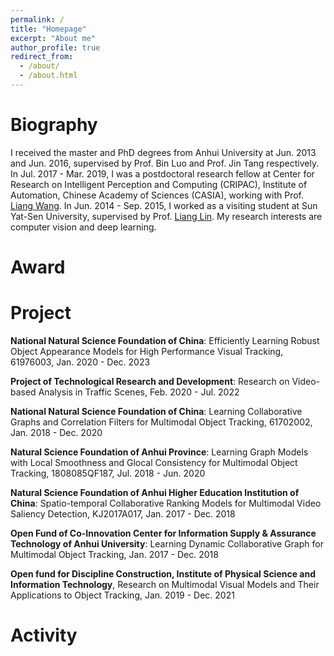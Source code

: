 ```yaml
---
permalink: /
title: "Homepage"
excerpt: "About me"
author_profile: true
redirect_from: 
  - /about/
  - /about.html
---
```


Biography
======
I received the master and PhD degrees from Anhui University at Jun. 2013 and Jun. 2016, supervised by Prof. Bin Luo and Prof. Jin Tang respectively. In Jul. 2017 - Mar. 2019, I was a postdoctoral research fellow at Center for Research on Intelligent Perception and Computing (CRIPAC), Institute of Automation, Chinese Academy of Sciences (CASIA), working with Prof. [Liang Wang](http://www.cbsr.ia.ac.cn/users/liangwang/). In Jun. 2014 - Sep. 2015, I worked as a visiting student at Sun Yat-Sen University, supervised by Prof. [Liang Lin](http://www.linliang.net/). My research interests are computer vision and deep learning.


Award
======


Project
======
**National Natural Science Foundation of China**: Efficiently Learning Robust Object Appearance Models for High Performance Visual Tracking, 61976003, Jan. 2020 - Dec. 2023

**Project of Technological Research and Development**: Research on Video-based Analysis in Traffic Scenes, Feb. 2020 - Jul. 2022

**National Natural Science Foundation of China**: Learning Collaborative Graphs and Correlation Filters for Multimodal Object Tracking, 61702002, Jan. 2018 - Dec. 2020

**Natural Science Foundation of Anhui Province**:  Learning Graph Models with Local Smoothness and Glocal Consistency for Multimodal Object Tracking, 1808085QF187, Jul. 2018 - Jun. 2020

**Natural Science Foundation of Anhui Higher Education Institution of China**: Spatio-temporal Collaborative Ranking Models for Multimodal Video Saliency Detection, KJ2017A017, Jan. 2017 - Dec. 2018

**Open Fund of Co-Innovation Center for Information Supply & Assurance Technology of Anhui University**: Learning Dynamic Collaborative Graph for Multimodal Object Tracking, Jan. 2017 - Dec. 2018

**Open fund for Discipline Construction, Institute of Physical Science and Information Technology**, Research on Multimodal Visual Models and Their Applications to Object Tracking, Jan. 2019 - Dec. 2021


Activity
======


